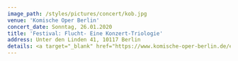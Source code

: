 ```yaml
---
image_path: /styles/pictures/concert/kob.jpg
venue: 'Komische Oper Berlin'
concert_date: Sonntag, 26.01.2020
title: 'Festival: Flucht- Eine Konzert-Triologie'
address: Unter den Linden 41, 10117 Berlin
details: <a target="_blank" href="https://www.komische-oper-berlin.de/entdecken/konzert-trilogie/">Tickets</a>
---
```

